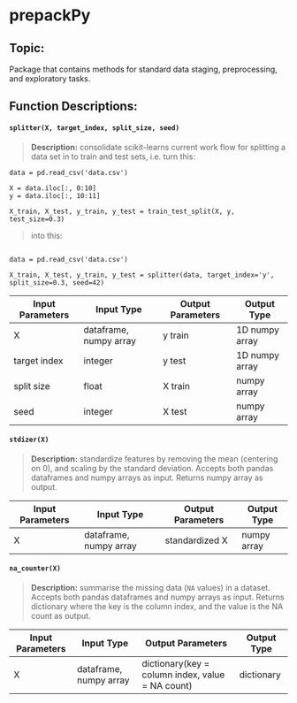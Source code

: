 # prepackPy

## Topic:

Package that contains methods for standard data staging, preprocessing, and exploratory tasks.

## Function Descriptions:

#### `splitter(X, target_index, split_size, seed)`

> **Description:** consolidate scikit-learns current work flow for splitting a data set in to train and test sets, i.e. turn this:

```
data = pd.read_csv('data.csv')

X = data.iloc[:, 0:10]
y = data.iloc[:, 10:11]

X_train, X_test, y_train, y_test = train_test_split(X, y, test_size=0.3)

```
> into this:

```

data = pd.read_csv('data.csv')

X_train, X_test, y_train, y_test = splitter(data, target_index='y', split_size=0.3, seed=42)

```

| Input Parameters | Input Type             | Output Parameters | Output Type    |
|------------------|------------------------|-------------------|----------------|
| X                | dataframe, numpy array | y train           | 1D numpy array |
| target index     | integer                | y test            | 1D numpy array |
| split size       | float                  | X train           | numpy array    |
| seed             | integer                | X test            | numpy array    |

#### `stdizer(X)`

> **Description:** standardize features by removing the mean (centering on 0), and scaling by the standard deviation.  Accepts both pandas dataframes and numpy arrays as input.  Returns numpy array as output.

| Input Parameters | Input Type             | Output Parameters | Output Type |
|------------------|------------------------|-------------------|-------------|
| X                | dataframe, numpy array | standardized X    | numpy array |

#### `na_counter(X)`

> **Description:** summarise the missing data (`NA` values) in a dataset.  Accepts both pandas dataframes and numpy arrays as input.  Returns dictionary where the key is the column index, and the value is the NA count as output.

| Input Parameters | Input Type             | Output Parameters                                | Output Type |
|------------------|------------------------|--------------------------------------------------|-------------|
| X                | dataframe, numpy array | dictionary(key = column index, value = NA count) | dictionary  |

